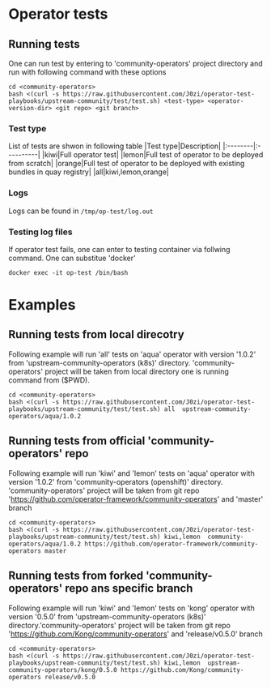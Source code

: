 # Operator tests

## Running tests
One can run test by entering to 'community-operators' project directory and run with following command with these options
```
cd <community-operators>
bash <(curl -s https://raw.githubusercontent.com/J0zi/operator-test-playbooks/upstream-community/test/test.sh) <test-type> <operator-version-dir> <git repo> <git branch>
```

### Test type

List of tests are shwon in following table
|Test type|Description|
|:--------|:----------|
|kiwi|Full operator test|
|lemon|Full test of operator to be deployed from scratch|
|orange|Full test of operator to be deployed with existing bundles in quay registry|
|all|kiwi,lemon,orange|

### Logs
Logs can be found in `/tmp/op-test/log.out`

### Testing log files
If operator test fails, one can enter to testing container via follwing command. One can substitue 'docker'
```
docker exec -it op-test /bin/bash
```

# Examples

## Running tests from local direcotry
Following example will run 'all' tests on 'aqua' operator with version '1.0.2' from 'upstream-community-operators (k8s)' directory. 'community-operators' project will be taken from local directory one is running command from ($PWD).
```
cd <community-operators>
bash <(curl -s https://raw.githubusercontent.com/J0zi/operator-test-playbooks/upstream-community/test/test.sh) all  upstream-community-operators/aqua/1.0.2
```

## Running tests from official 'community-operators' repo

Following example will run 'kiwi' and 'lemon' tests on 'aqua' operator with version '1.0.2' from 'community-operators (openshift)' directory. 'community-operators' project will be taken from git repo 'https://github.com/operator-framework/community-operators' and 'master' branch
```
cd <community-operators>
bash <(curl -s https://raw.githubusercontent.com/J0zi/operator-test-playbooks/upstream-community/test/test.sh) kiwi,lemon  community-operators/aqua/1.0.2 https://github.com/operator-framework/community-operators master
```

## Running tests from forked 'community-operators' repo ans specific branch
Following example will run 'kiwi' and 'lemon' tests on 'kong' operator with version '0.5.0' from 'upstream-community-operators (k8s)' directory.'community-operators' project will be taken from git repo 'https://github.com/Kong/community-operators' and 'release/v0.5.0' branch
```
cd <community-operators>
bash <(curl -s https://raw.githubusercontent.com/J0zi/operator-test-playbooks/upstream-community/test/test.sh) kiwi,lemon  upstream-community-operators/kong/0.5.0 https://github.com/Kong/community-operators release/v0.5.0
```




